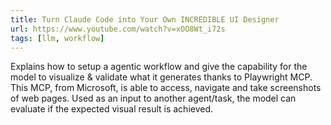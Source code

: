 ```yaml
---
title: Turn Claude Code into Your Own INCREDIBLE UI Designer
url: https://www.youtube.com/watch?v=xOO8Wt_i72s
tags: [llm, workflow]
---
```


Explains how to setup a agentic workflow and give the capability for the model to visualize & validate what it generates thanks to Playwright MCP.
This MCP, from Microsoft, is able to access, navigate and take screenshots of web pages.
Used as an input to another agent/task, the model can evaluate if the expected visual result is achieved.
